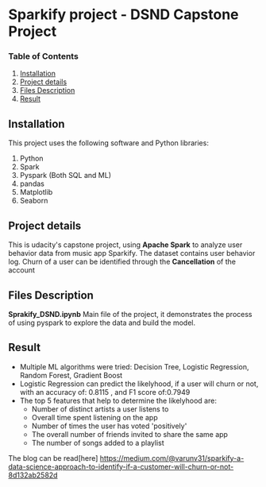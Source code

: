 # Sparkify project - DSND Capstone Project

### Table of Contents

1. [Installation](#installation)
2. [Project details](#details)
3. [Files Description](#files)
4. [Result](#Result)

## Installation <a name="installation"></a>

This project uses the following software and Python libraries:

1. Python
2. Spark
3. Pyspark (Both SQL and ML)
4. pandas
5. Matplotlib
6. Seaborn


## Project details <a name="details"></a>

This is udacity's capstone project, using **Apache Spark** to analyze user behavior data from music app Sparkify.
The dataset contains user behavior log. 
Churn of a user can be identified through the **Cancellation** of the account

## Files Description<a name="files"></a>

**Sprakify_DSND.ipynb** Main file of the project, it demonstrates the process of using pyspark to explore the data and build the model.

## Result
- Multiple ML algorithms were tried: Decision Tree, Logistic Regression, Random Forest, Gradient Boost
- Logistic Regression can predict the likelyhood, if a user will churn or not, with an accuracy of: 0.8115 , and F1 score of:0.7949
- The top 5 features that help to determine the likelyhood are:
    - Number of distinct artists a user listens to
    - Overall time spent listening on the app
    - Number of times the user has voted 'positively'
    - The overall number of friends invited to share the same app
    - The number of songs added to a playlist


The blog can be read[here] https://medium.com/@varunv31/sparkify-a-data-science-approach-to-identify-if-a-customer-will-churn-or-not-8d132ab2582d

